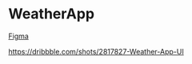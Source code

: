 # WeatherApp

<a href="https://www.figma.com/file/asHnvQvINlMPrrAMzP3zu2/WeatherApp" target="_blank">Figma<a/> 

<a href="https://dribbble.com/shots/2817827-Weather-App-UI">https://dribbble.com/shots/2817827-Weather-App-UI</a>
